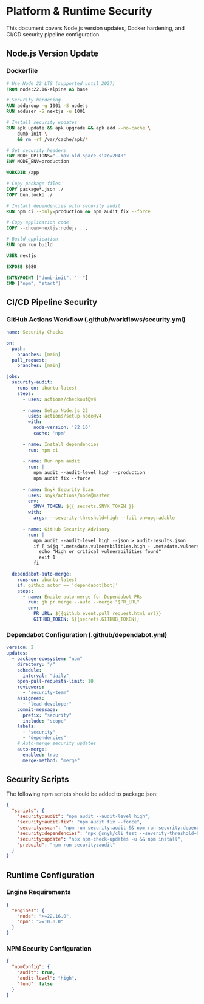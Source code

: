 
# Platform & Runtime Security

This document covers Node.js version updates, Docker hardening, and CI/CD security pipeline configuration.

## Node.js Version Update

### Dockerfile

```dockerfile
# Use Node 22 LTS (supported until 2027)
FROM node:22.16-alpine AS base

# Security hardening
RUN addgroup -g 1001 -S nodejs
RUN adduser -S nextjs -u 1001

# Install security updates
RUN apk update && apk upgrade && apk add --no-cache \
    dumb-init \
    && rm -rf /var/cache/apk/*

# Set security headers
ENV NODE_OPTIONS="--max-old-space-size=2048"
ENV NODE_ENV=production

WORKDIR /app

# Copy package files
COPY package*.json ./
COPY bun.lockb ./

# Install dependencies with security audit
RUN npm ci --only=production && npm audit fix --force

# Copy application code
COPY --chown=nextjs:nodejs . .

# Build application
RUN npm run build

USER nextjs

EXPOSE 8080

ENTRYPOINT ["dumb-init", "--"]
CMD ["npm", "start"]
```

## CI/CD Pipeline Security

### GitHub Actions Workflow (.github/workflows/security.yml)

```yaml
name: Security Checks

on:
  push:
    branches: [main]
  pull_request:
    branches: [main]

jobs:
  security-audit:
    runs-on: ubuntu-latest
    steps:
      - uses: actions/checkout@v4
      
      - name: Setup Node.js 22
        uses: actions/setup-node@v4
        with:
          node-version: '22.16'
          cache: 'npm'
      
      - name: Install dependencies
        run: npm ci
      
      - name: Run npm audit
        run: |
          npm audit --audit-level high --production
          npm audit fix --force
          
      - name: Snyk Security Scan
        uses: snyk/actions/node@master
        env:
          SNYK_TOKEN: ${{ secrets.SNYK_TOKEN }}
        with:
          args: --severity-threshold=high --fail-on=upgradable
          
      - name: GitHub Security Advisory
        run: |
          npm audit --audit-level high --json > audit-results.json
          if [ $(jq '.metadata.vulnerabilities.high + .metadata.vulnerabilities.critical' audit-results.json) -gt 0 ]; then
            echo "High or critical vulnerabilities found"
            exit 1
          fi

  dependabot-auto-merge:
    runs-on: ubuntu-latest
    if: github.actor == 'dependabot[bot]'
    steps:
      - name: Enable auto-merge for Dependabot PRs
        run: gh pr merge --auto --merge "$PR_URL"
        env:
          PR_URL: ${{github.event.pull_request.html_url}}
          GITHUB_TOKEN: ${{secrets.GITHUB_TOKEN}}
```

### Dependabot Configuration (.github/dependabot.yml)

```yaml
version: 2
updates:
  - package-ecosystem: "npm"
    directory: "/"
    schedule:
      interval: "daily"
    open-pull-requests-limit: 10
    reviewers:
      - "security-team"
    assignees:
      - "lead-developer"
    commit-message:
      prefix: "security"
      include: "scope"
    labels:
      - "security"
      - "dependencies"
    # Auto-merge security updates
    auto-merge:
      enabled: true
      merge-method: "merge"
```

## Security Scripts

The following npm scripts should be added to package.json:

```json
{
  "scripts": {
    "security:audit": "npm audit --audit-level high",
    "security:audit-fix": "npm audit fix --force",
    "security:scan": "npm run security:audit && npm run security:dependencies",
    "security:dependencies": "npx @snyk/cli test --severity-threshold=high",
    "security:update": "npx npm-check-updates -u && npm install",
    "prebuild": "npm run security:audit"
  }
}
```

## Runtime Configuration

### Engine Requirements

```json
{
  "engines": {
    "node": ">=22.16.0",
    "npm": ">=10.0.0"
  }
}
```

### NPM Security Configuration

```json
{
  "npmConfig": {
    "audit": true,
    "audit-level": "high",
    "fund": false
  }
}
```

